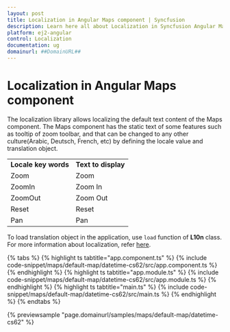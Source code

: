 ```yaml
---
layout: post
title: Localization in Angular Maps component | Syncfusion
description: Learn here all about Localization in Syncfusion Angular Maps component of Syncfusion Essential JS 2 and more.
platform: ej2-angular
control: Localization 
documentation: ug
domainurl: ##DomainURL##
---
```


# Localization in Angular Maps component

The localization library allows localizing the default text content of the Maps component. The Maps component has the static text of some features such as tooltip of zoom toolbar, and that can be changed to any other culture(Arabic, Deutsch, French, etc) by defining the locale value and translation object.

<!-- markdownlint-disable MD033 -->
<!-- markdownlint-disable MD010 -->

<table>
<tr>
<td><b>Locale key words</b></td>
<td><b>Text to display</b></td>
</tr>
<tr>
<td>Zoom</td>
<td>Zoom</td>
</tr>
<tr>
<td>ZoomIn</td>
<td>Zoom In</td>
</tr>
<tr>
<td>ZoomOut</td>
<td>Zoom Out</td>
</tr>
<tr>
<td>Reset</td>
<td>Reset</td>
</tr>
<tr>
<td>Pan</td>
<td>Pan</td>
</tr>
</table>

To load translation object in the application, use `load` function of **L10n** class. For more information about localization, refer [here](http://ej2.syncfusion.com/documentation/base/localization.html).

{% tabs %}
{% highlight ts tabtitle="app.component.ts" %}
{% include code-snippet/maps/default-map/datetime-cs62/src/app.component.ts %}
{% endhighlight %}
{% highlight ts tabtitle="app.module.ts" %}
{% include code-snippet/maps/default-map/datetime-cs62/src/app.module.ts %}
{% endhighlight %}
{% highlight ts tabtitle="main.ts" %}
{% include code-snippet/maps/default-map/datetime-cs62/src/main.ts %}
{% endhighlight %}
{% endtabs %}
  
{% previewsample "page.domainurl/samples/maps/default-map/datetime-cs62" %}